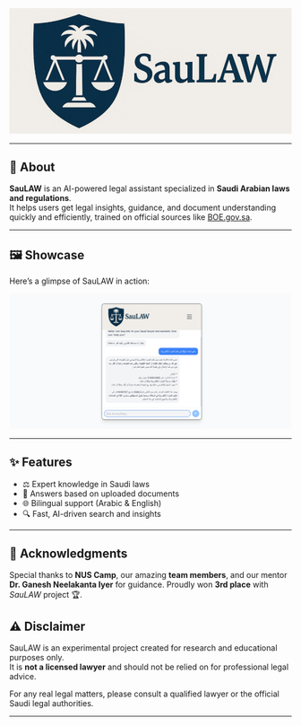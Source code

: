 ![SauLAW Logo](SauLAW.png)

---

## 📖 About  
**SauLAW** is an AI-powered legal assistant specialized in **Saudi Arabian laws and regulations**.  
It helps users get legal insights, guidance, and document understanding quickly and efficiently, trained on official sources like [BOE.gov.sa](https://www.boe.gov.sa).

---

## 🖼️ Showcase  
Here’s a glimpse of SauLAW in action:  

![SauLAW Showcase](showcase.png)

---

## ✨ Features  
- ⚖️ Expert knowledge in Saudi laws  
- 📝 Answers based on uploaded documents  
- 🌐 Bilingual support (Arabic & English)  
- 🔍 Fast, AI-driven search and insights  

---

## 🤝 Acknowledgments

Special thanks to **NUS Camp**, our amazing **team members**, and our mentor **Dr. Ganesh Neelakanta Iyer** for guidance.
Proudly won **3rd place** with *SauLAW* project 🏆.

## ⚠️ Disclaimer  
SauLAW is an experimental project created for research and educational purposes only.  
It is **not a licensed lawyer** and should not be relied on for professional legal advice.  

For any real legal matters, please consult a qualified lawyer or the official Saudi legal authorities.  

---
